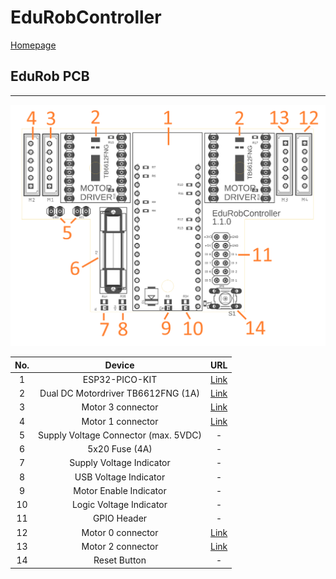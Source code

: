 # EduRobController
[Homepage](https://www.imsl.fh-dortmund.de/mobile-roboter/edurob/)
## EduRob PCB

---
![](/Doc/Pictures/pcb_img_num.png "")

|No.| Device | URL |
|:---:|:---:|:---:|
| 1 |ESP32-PICO-KIT| [Link](https://docs.espressif.com/projects/esp-idf/en/latest/esp32/hw-reference/esp32/get-started-pico-kit.html)  |
| 2 | Dual DC Motordriver TB6612FNG (1A)  | [Link](https://www.sparkfun.com/products/14451)  |
| 3 | Motor 3 connector  | [Link](https://www.reichelt.de/jst-stiftleiste-rm-2-5-mm-1x6-polig-gerade-eh-jst-eh6p-st-p190551.html?search=JST+EH6P+ST+JST)  |
| 4 | Motor 1 connector  | [Link](https://www.reichelt.de/jst-stiftleiste-rm-2-5-mm-1x6-polig-gerade-eh-jst-eh6p-st-p190551.html?search=JST+EH6P+ST+JST)    |
| 5 | Supply Voltage Connector (max. 5VDC)  | -  |
| 6 | 5x20 Fuse (4A)  | -  |
| 7 | Supply Voltage Indicator  | -  |
| 8 | USB Voltage Indicator  | -  |
| 9 | Motor Enable Indicator  | -  |
| 10 | Logic Voltage Indicator  | -  |
| 11 | GPIO Header  | -  |
| 12 | Motor 0 connector  | [Link](https://www.reichelt.de/jst-stiftleiste-rm-2-5-mm-1x6-polig-gerade-eh-jst-eh6p-st-p190551.html?search=JST+EH6P+ST+JST)    |
| 13 | Motor 2 connector  | [Link](https://www.reichelt.de/jst-stiftleiste-rm-2-5-mm-1x6-polig-gerade-eh-jst-eh6p-st-p190551.html?search=JST+EH6P+ST+JST)    |
| 14 | Reset Button  | -    |
